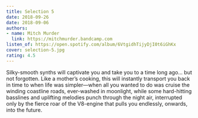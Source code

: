 ```yaml
---
title: Selection 5
date: 2018-09-26
date: 2018-09-06
authors:
- name: Mitch Murder
  link: https://mitchmurder.bandcamp.com
listen_of: https://open.spotify.com/album/6VtgidhTijyDjI0t6iGhKx
cover: selection-5.jpg
rating: 4.5
---
```


Silky-smooth synths will captivate you and take you to a time long ago… but not forgotten. Like a mother’s cooking, this will instantly transport you back in time to when life was simpler—when all you wanted to do was cruise the winding coastline roads, ever-washed in moonlight, while some hard-hitting basslines and uplifting melodies punch through the night air, interrupted only by the fierce roar of the V8-engine that pulls you endlessly, onwards, into the future.
